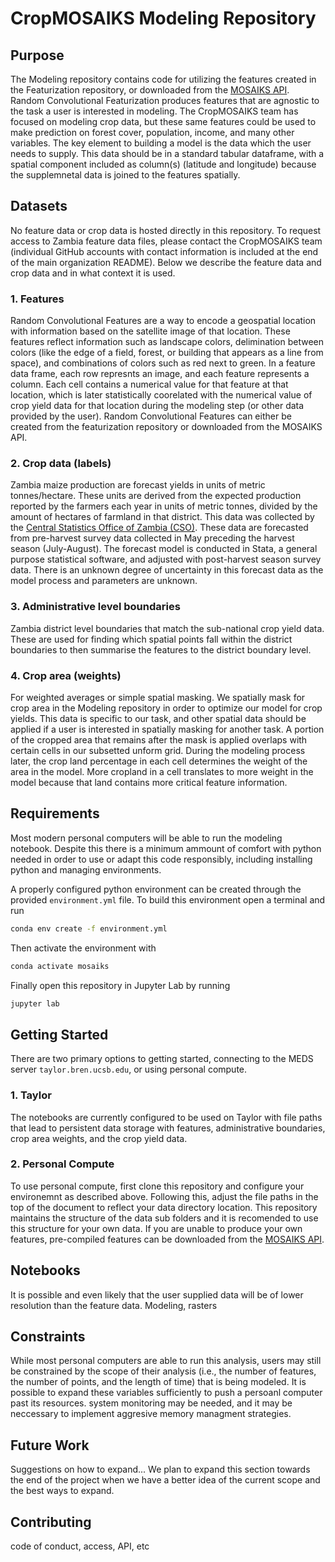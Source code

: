 # CropMOSAIKS Modeling Repository

## Purpose

The Modeling repository contains code for utilizing the features created in the Featurization repository, or downloaded from the [MOSAIKS API](https://nadar.gspp.berkeley.edu/home/index/?next=/portal/index/). Random Convolutional Featurization produces features that are agnostic to the task a user is interested in modeling. The CropMOSAIKS team has focused on modeling crop data, but these same features could be used to make prediction on forest cover, population, income, and many other variables. The key element to building a model is the data which the user needs to supply. This data should be in a standard tabular dataframe, with a spatial component included as column(s) (latitude and longitude) because the supplemnetal data is joined to the features spatially. 

## Datasets

No feature data or crop data is hosted directly in this repository. To request access to Zambia feature data files, please contact the CropMOSAIKS team (individual GitHub accounts with contact information is included at the end of the main organization README). Below we describe the feature data and crop data and in what context it is used. 

### 1. Features

Random Convolutional Features are a way to encode a geospatial location with information based on the satellite image of that location. These features reflect information such as landscape colors, delimination between colors (like the edge of a field, forest, or building that appears as a line from space), and combinations of colors such as red next to green. In a feature data frame, each row represnts an image, and each feature represents a column. Each cell contains a numerical value for that feature at that location, which is later statistically coorelated with the numerical value of crop yield data for that location during the modeling step (or other data provided by the user). Random Convolutional Features can either be created from the featurization repository or downloaded from the MOSAIKS API. 

### 2. Crop data (labels)

Zambia maize production are forecast yields in units of metric tonnes/hectare. These units are derived from the expected production reported by the farmers each year in units of metric tonnes, divided by the amount of hectares of farmland in that district. This data was collected by the [Central Statistics Office of Zambia (CSO)](https://www.zamstats.gov.zm/). These data are forecasted from pre-harvest survey data collected in May preceding the harvest season (July-August). The forecast model is conducted in Stata, a general purpose statistical software, and adjusted with post-harvest season survey data. There is an unknown degree of uncertainty in this forecast data as the model process and parameters are unknown.

### 3. Administrative level boundaries

Zambia district level boundaries that match the sub-national crop yield data. These are used for finding which spatial points fall within the district boundaries to then summarise the features to the district boundary level. 

### 4. Crop area (weights)

For weighted averages or simple spatial masking. We spatially mask for crop area in the Modeling repository in order to optimize our model for crop yields. This data is specific to our task, and other spatial data should be applied if a user is interested in spatially masking for another task. A portion of the cropped area that remains after the mask is applied overlaps with certain cells in our subsetted unform grid. During the modeling process later, the crop land percentage in each cell determines the weight of the area in the model. More cropland in a cell translates to more weight in the model because that land contains more critical feature information. 

## Requirements

Most modern personal computers will be able to run the modeling notebook. Despite this there is a minimum ammount of comfort with python needed in order to use or adapt this code responsibly, including installing python and managing environments. 

A properly configured python environment can be created through the provided `environment.yml` file. To build this environment open a terminal and run 
```bash
conda env create -f environment.yml
```
Then activate the environment with 
```bash
conda activate mosaiks
```
Finally open this repository in Jupyter Lab by running 
```bash
jupyter lab
```

## Getting Started

There are two primary options to getting started, connecting to the MEDS server `taylor.bren.ucsb.edu`, or using personal compute. 

### 1. Taylor
The notebooks are currently configured to be used on Taylor with file paths that lead to persistent data storage with features, administrative boundaries, crop area weights, and the crop yield data. 

### 2. Personal Compute
To use personal compute, first clone this repository and configure your environemnt as described above. Following this, adjust the file paths in the top of the document to reflect your data directory location. This repository maintains the structure of the data sub folders and it is recomended to use this structure for your own data. If you are unable to produce your own features, pre-compiled features can be downloaded from the [MOSAIKS API](https://nadar.gspp.berkeley.edu/home/index/?next=/portal/index/).

## Notebooks

It is possible and even likely that the user supplied data will be of lower resolution than the feature data. 
Modeling, rasters

## Constraints

While most personal computers are able to run this analysis, users may still be constrained by the scope of their analysis (i.e., the number of features, the number of points, and the length of time) that is being modeled. It is possible to expand these variables sufficiently to push a persoanl computer past its resources. system monitoring may be needed, and it may be neccessary to implement aggresive memory managment strategies. 

## Future Work

Suggestions on how to expand... We plan to expand this section towards the end of the project when we have a better idea of the current scope and the best ways to expand.

## Contributing

code of conduct, access, API, etc
